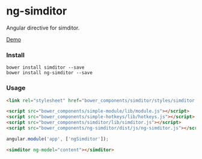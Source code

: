 # ng-simditor
Angular directive for simditor.

[Demo](http://ng-simditor.mipinr.com  )

### Install

```
bower install simditor --save
bower install ng-simditor --save
```


### Usage

``` html
<link rel="stylesheet" href="bower_components/simditor/styles/simditor.css" />

<script src="bower_components/simple-module/lib/module.js"></script>
<script src="bower_components/simple-hotkeys/lib/hotkeys.js"></script>
<script src="bower_components/simditor/lib/simditor.js"></script>
<script src="bower_components/ng-simditor/dist/js/ng-simditor.js"></script>

```

```js
angular.module('app', ['ngSimditor']);
```

``` html
<simditor ng-model="content"></simditor>
```
